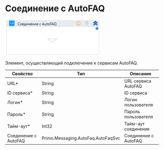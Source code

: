 # Соединение с AutoFAQ

![](../../../../resources/activities/extra/messengers/autofaq/image-72.png)

Элемент, осуществляющий подключение к сервисам AutoFAQ.

| Свойство             | Тип                                | Описание             |
| -------------------- | ---------------------------------- | -------------------- |
| URL\*                | String                             | URL сервиса AutoFAQ  |
| ID сервиса\*         | String                             | ID сервиса           |
| Логин\*              | String                             | Логин пользователя   |
| Пароль\*             | String                             | Пароль пользователя  |
| Тайм-аут\*           | Int32                              | Тайм-аут соединения  |
| Соединение с AutoFAQ | Primo.Messaging.AutoFaq.AutoFaqSvc | Соединение с AutoFAQ |

